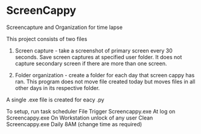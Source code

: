 # ScreenCappy
Screencapture and Organization for time lapse

This project consists of two files
1. Screen capture - take a screenshot of primary screen every 30 seconds. Save screen captures at specified user folder. It does not capture secondary screen if there are more than one screen. 

2. Folder organization - create a folder for each day that screen cappy has ran. This program does not move file created today but moves files in all other days in its respective folder. 

A single .exe file is created for eacy .py 

To setup, run task scheduler
    File                    Trigger
    Screencappy.exe         At log on
    Screencappy.exe         On Workstation unlock of any user
    Clean Screencappy.exe   Daily 8AM (change time as required)

